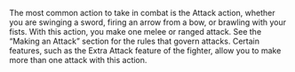 The most common action to take in combat is the Attack action, whether you are swinging a sword, firing an arrow from a bow, or brawling with your fists. With this action, you make one melee or ranged attack. See the “Making an Attack” section for the rules that govern attacks. Certain features, such as the Extra Attack feature of the fighter, allow you to make more than one attack with this action.
